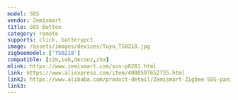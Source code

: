 ```yaml
---
model: SOS
vendor: Zemismart
title: SOS Button
category: remote
supports: click, batterypct
image: /assets/images/devices/Tuya_TS0218.jpg
zigbeemodel: ['TS0218']
compatible: [z2m,iob,deconz,zha]
mlink: https://www.zemismart.com/sos-p0281.html
link: https://www.aliexpress.com/item/4000597652735.html
link2: https://www.alibaba.com/product-detail/Zemismart-Zigbee-SOS-panic-button-compatible_62424221160.html
link3: 
---
```

